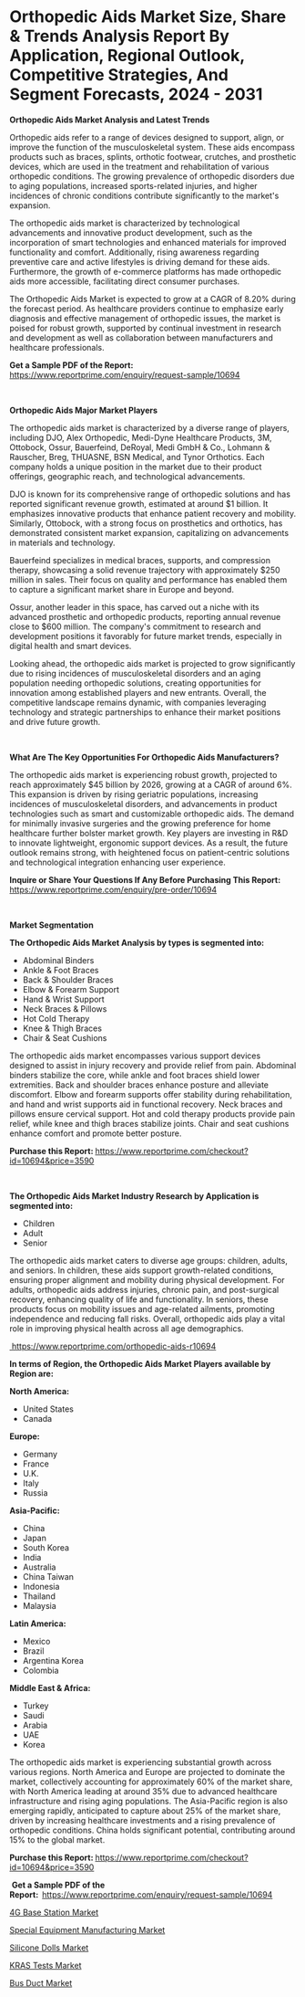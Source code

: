 <p><h1>Orthopedic Aids Market Size, Share & Trends Analysis Report By Application, Regional Outlook, Competitive Strategies, And Segment Forecasts, 2024 - 2031</h1></p><p><strong>Orthopedic Aids Market Analysis and Latest Trends</strong></p>
<p><p>Orthopedic aids refer to a range of devices designed to support, align, or improve the function of the musculoskeletal system. These aids encompass products such as braces, splints, orthotic footwear, crutches, and prosthetic devices, which are used in the treatment and rehabilitation of various orthopedic conditions. The growing prevalence of orthopedic disorders due to aging populations, increased sports-related injuries, and higher incidences of chronic conditions contribute significantly to the market's expansion.</p><p>The orthopedic aids market is characterized by technological advancements and innovative product development, such as the incorporation of smart technologies and enhanced materials for improved functionality and comfort. Additionally, rising awareness regarding preventive care and active lifestyles is driving demand for these aids. Furthermore, the growth of e-commerce platforms has made orthopedic aids more accessible, facilitating direct consumer purchases.</p><p>The Orthopedic Aids Market is expected to grow at a CAGR of 8.20% during the forecast period. As healthcare providers continue to emphasize early diagnosis and effective management of orthopedic issues, the market is poised for robust growth, supported by continual investment in research and development as well as collaboration between manufacturers and healthcare professionals.</p></p>
<p><strong>Get a Sample PDF of the Report:&nbsp;</strong> <a href="https://www.reportprime.com/enquiry/request-sample/10694?utm_campaign=1140&utm_medium=2&utm_source=Github&utm_content=ia&utm_term=25122024&utm_id=orthopedic-aids">https://www.reportprime.com/enquiry/request-sample/10694</a></p>
<p>&nbsp;</p>
<p><strong>Orthopedic Aids Major Market Players</strong></p>
<p><p>The orthopedic aids market is characterized by a diverse range of players, including DJO, Alex Orthopedic, Medi-Dyne Healthcare Products, 3M, Ottobock, Ossur, Bauerfeind, DeRoyal, Medi GmbH & Co., Lohmann & Rauscher, Breg, THUASNE, BSN Medical, and Tynor Orthotics. Each company holds a unique position in the market due to their product offerings, geographic reach, and technological advancements.</p><p>DJO is known for its comprehensive range of orthopedic solutions and has reported significant revenue growth, estimated at around $1 billion. It emphasizes innovative products that enhance patient recovery and mobility. Similarly, Ottobock, with a strong focus on prosthetics and orthotics, has demonstrated consistent market expansion, capitalizing on advancements in materials and technology.</p><p>Bauerfeind specializes in medical braces, supports, and compression therapy, showcasing a solid revenue trajectory with approximately $250 million in sales. Their focus on quality and performance has enabled them to capture a significant market share in Europe and beyond.</p><p>Ossur, another leader in this space, has carved out a niche with its advanced prosthetic and orthopedic products, reporting annual revenue close to $600 million. The company's commitment to research and development positions it favorably for future market trends, especially in digital health and smart devices.</p><p>Looking ahead, the orthopedic aids market is projected to grow significantly due to rising incidences of musculoskeletal disorders and an aging population needing orthopedic solutions, creating opportunities for innovation among established players and new entrants. Overall, the competitive landscape remains dynamic, with companies leveraging technology and strategic partnerships to enhance their market positions and drive future growth.</p></p>
<p>&nbsp;</p>
<p><strong>What Are The Key Opportunities For Orthopedic Aids Manufacturers?</strong></p>
<p><p>The orthopedic aids market is experiencing robust growth, projected to reach approximately $45 billion by 2026, growing at a CAGR of around 6%. This expansion is driven by rising geriatric populations, increasing incidences of musculoskeletal disorders, and advancements in product technologies such as smart and customizable orthopedic aids. The demand for minimally invasive surgeries and the growing preference for home healthcare further bolster market growth. Key players are investing in R&D to innovate lightweight, ergonomic support devices. As a result, the future outlook remains strong, with heightened focus on patient-centric solutions and technological integration enhancing user experience.</p></p>
<p><strong>Inquire or Share Your Questions If Any Before Purchasing This Report:</strong> <a href="https://www.reportprime.com/enquiry/pre-order/10694?utm_campaign=1140&utm_medium=2&utm_source=Github&utm_content=ia&utm_term=25122024&utm_id=orthopedic-aids">https://www.reportprime.com/enquiry/pre-order/10694</a></p>
<p>&nbsp;</p>
<p><strong>Market Segmentation</strong></p>
<p><strong>The Orthopedic Aids Market Analysis by types is segmented into:</strong></p>
<p><ul><li>Abdominal Binders</li><li>Ankle & Foot Braces</li><li>Back & Shoulder Braces</li><li>Elbow & Forearm Support</li><li>Hand & Wrist Support</li><li>Neck Braces & Pillows</li><li>Hot Cold Therapy</li><li>Knee & Thigh Braces</li><li>Chair & Seat Cushions</li></ul></p>
<p><p>The orthopedic aids market encompasses various support devices designed to assist in injury recovery and provide relief from pain. Abdominal binders stabilize the core, while ankle and foot braces shield lower extremities. Back and shoulder braces enhance posture and alleviate discomfort. Elbow and forearm supports offer stability during rehabilitation, and hand and wrist supports aid in functional recovery. Neck braces and pillows ensure cervical support. Hot and cold therapy products provide pain relief, while knee and thigh braces stabilize joints. Chair and seat cushions enhance comfort and promote better posture.</p></p>
<p><strong>Purchase this Report:&nbsp;</strong><a href="https://www.reportprime.com/checkout?id=10694&price=3590&utm_campaign=1140&utm_medium=2&utm_source=Github&utm_content=ia&utm_term=25122024&utm_id=orthopedic-aids">https://www.reportprime.com/checkout?id=10694&price=3590</a></p>
<p>&nbsp;</p>
<p><strong>The Orthopedic Aids Market Industry Research by Application is segmented into:</strong></p>
<p><ul><li>Children</li><li>Adult</li><li>Senior</li></ul></p>
<p><p>The orthopedic aids market caters to diverse age groups: children, adults, and seniors. In children, these aids support growth-related conditions, ensuring proper alignment and mobility during physical development. For adults, orthopedic aids address injuries, chronic pain, and post-surgical recovery, enhancing quality of life and functionality. In seniors, these products focus on mobility issues and age-related ailments, promoting independence and reducing fall risks. Overall, orthopedic aids play a vital role in improving physical health across all age demographics.</p></p>
<p><a href="https://www.reportprime.com/orthopedic-aids-r10694?utm_campaign=1140&utm_medium=2&utm_source=Github&utm_content=ia&utm_term=25122024&utm_id=orthopedic-aids">&nbsp;https://www.reportprime.com/orthopedic-aids-r10694</a></p>
<p><strong>In terms of Region, the Orthopedic Aids Market Players available by Region are:</strong></p>
<p>
    <p> <strong> North America: </strong>
        <ul>
            <li>United States</li>
            <li>Canada</li>
        </ul>
        </p> 
    <p> <strong> Europe: </strong>
        <ul>
            <li>Germany</li>
            <li>France</li>
            <li>U.K.</li>
            <li>Italy</li>
            <li>Russia</li>
        </ul>
        </p> 
    <p> <strong> Asia-Pacific: </strong>
        <ul>
            <li>China</li>
            <li>Japan</li>
            <li>South Korea</li>
            <li>India</li>
            <li>Australia</li>
            <li>China Taiwan</li>
            <li>Indonesia</li>
            <li>Thailand</li>
            <li>Malaysia</li>
        </ul>
        </p> 
    <p> <strong> Latin America: </strong>
        <ul>
            <li>Mexico</li>
            <li>Brazil</li>
            <li>Argentina Korea</li>
            <li>Colombia</li>
        </ul>
        </p> 
    <p> <strong> Middle East & Africa: </strong>
        <ul>
            <li>Turkey</li>
            <li>Saudi</li>
            <li>Arabia</li>
            <li>UAE</li>
            <li>Korea</li>
        </ul>
    </p>
    </p>
<p><p>The orthopedic aids market is experiencing substantial growth across various regions. North America and Europe are projected to dominate the market, collectively accounting for approximately 60% of the market share, with North America leading at around 35% due to advanced healthcare infrastructure and rising aging populations. The Asia-Pacific region is also emerging rapidly, anticipated to capture about 25% of the market share, driven by increasing healthcare investments and a rising prevalence of orthopedic conditions. China holds significant potential, contributing around 15% to the global market.</p></p>
<p><strong>Purchase this Report: </strong><a href="https://www.reportprime.com/checkout?id=10694&price=3590&utm_campaign=1140&utm_medium=2&utm_source=Github&utm_content=ia&utm_term=25122024&utm_id=orthopedic-aids">https://www.reportprime.com/checkout?id=10694&price=3590</a></p>
<p>&nbsp;<strong>Get a Sample PDF of the Report:&nbsp;&nbsp;</strong><a href="https://www.reportprime.com/enquiry/request-sample/10694?utm_campaign=1140&utm_medium=2&utm_source=Github&utm_content=ia&utm_term=25122024&utm_id=orthopedic-aids">https://www.reportprime.com/enquiry/request-sample/10694</a></p>
<p><strong></strong></p>
<p><p><a href="https://www.linkedin.com/pulse/4g-base-station-market-challenges-forecasts-development-gv9mf?utm_campaign=1140&utm_medium=2&utm_source=Github&utm_content=ia&utm_term=25122024&utm_id=orthopedic-aids">4G Base Station Market</a></p><p><a href="https://www.linkedin.com/pulse/market-insights-special-equipment-manufacturing-127-cagr-zmpqf?utm_campaign=1140&utm_medium=2&utm_source=Github&utm_content=ia&utm_term=25122024&utm_id=orthopedic-aids">Special Equipment Manufacturing Market</a></p><p><a href="https://www.linkedin.com/pulse/key-trends-driving-silicone-dolls-market-growth-85-cagr-from-2024-hjpdc?utm_campaign=1140&utm_medium=2&utm_source=Github&utm_content=ia&utm_term=25122024&utm_id=orthopedic-aids">Silicone Dolls Market</a></p><p><a href="https://github.com/AKSHATREPORTPRIME/Market-Research-Report-List-6/blob/main/kras-tests-market.md?utm_campaign=1140&utm_medium=2&utm_source=Github&utm_content=ia&utm_term=25122024&utm_id=orthopedic-aids">KRAS Tests Market</a></p><p><a href="https://www.linkedin.com/pulse/in-depth-bus-duct-market-analysis-expansion-potential-4o6de?utm_campaign=1140&utm_medium=2&utm_source=Github&utm_content=ia&utm_term=25122024&utm_id=orthopedic-aids">Bus Duct Market</a></p></p>